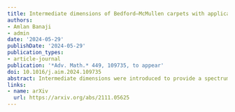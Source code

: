 ```yaml
---
title: Intermediate dimensions of Bedford–McMullen carpets with applications to Lipschitz equivalence
authors:
- Amlan Banaji
- admin
date: '2024-05-29'
publishDate: '2024-05-29'
publication_types:
- article-journal
publication: '*Adv. Math.* 449, 109735, to appear'
doi: 10.1016/j.aim.2024.109735
abstract: Intermediate dimensions were introduced to provide a spectrum of dimensions interpolating between Hausdorff and box-counting dimensions for fractals where these differ. In particular, Bedford-McMullen carpets are a natural case for investigation, but until now only very rough bounds for their intermediate dimensions have been found. In this paper, we determine a precise formula for the intermediate dimensions $\dim_{ \theta } \Lambda $ of any Bedford--McMullen carpet $\Lambda $	for the whole spectrum of $\theta \in [0,1]$, in terms of a certain large	deviations rate function. The intermediate dimensions exist and are strictly increasing in $\theta $, and the function $\theta \mapsto \dim _{ \theta }\Lambda $ exhibits interesting features not witnessed on any previous example, such as having countably many phase	transitions, between which it is analytic and strictly concave.
links:
- name: arXiv
  url: https://arxiv.org/abs/2111.05625
---
```


